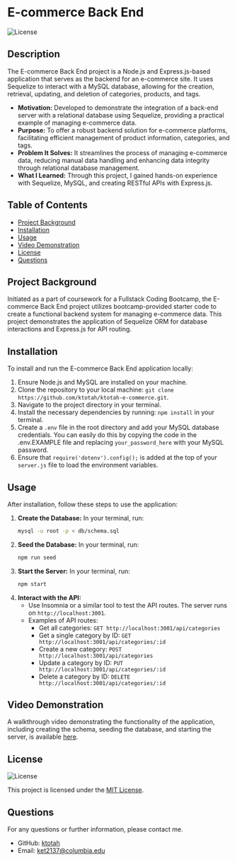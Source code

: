 # E-commerce Back End
![License](https://img.shields.io/badge/License-MIT-blue.svg)

## Description
The E-commerce Back End project is a Node.js and Express.js-based application that serves as the backend for an e-commerce site. It uses Sequelize to interact with a MySQL database, allowing for the creation, retrieval, updating, and deletion of categories, products, and tags.

* **Motivation:** Developed to demonstrate the integration of a back-end server with a relational database using Sequelize, providing a practical example of managing e-commerce data.
* **Purpose:** To offer a robust backend solution for e-commerce platforms, facilitating efficient management of product information, categories, and tags.
* **Problem It Solves:** It streamlines the process of managing e-commerce data, reducing manual data handling and enhancing data integrity through relational database management.
* **What I Learned:** Through this project, I gained hands-on experience with Sequelize, MySQL, and creating RESTful APIs with Express.js.

## Table of Contents
* [Project Background](#project-background)
* [Installation](#installation)
* [Usage](#usage)
* [Video Demonstration](#video-demonstration)
* [License](#license)
* [Questions](#questions)

## Project Background
Initiated as a part of coursework for a Fullstack Coding Bootcamp, the E-commerce Back End project utilizes bootcamp-provided starter code to create a functional backend system for managing e-commerce data. This project demonstrates the application of Sequelize ORM for database interactions and Express.js for API routing.

## Installation 
To install and run the E-commerce Back End application locally:

1. Ensure Node.js and MySQL are installed on your machine.
2. Clone the repository to your local machine: `git clone https://github.com/ktotah/ktotah-e-commerce.git`.
3. Navigate to the project directory in your terminal.
4. Install the necessary dependencies by running: `npm install` in your terminal.
5. Create a `.env` file in the root directory and add your MySQL database credentials. You can easily do this by copying the code in the .env.EXAMPLE file and replacing `your_password_here` with your MySQL password.
6. Ensure that `require('dotenv').config();` is added at the top of your `server.js` file to load the environment variables.


## Usage 
After installation, follow these steps to use the application:

1. **Create the Database:** In your terminal, run:
    ```bash
    mysql -u root -p < db/schema.sql
    ```
2. **Seed the Database:** In your terminal, run:
    ```bash
    npm run seed
    ```
3. **Start the Server:** In your terminal, run:
    ```bash
    npm start
    ```
4. **Interact with the API:**
    - Use Insomnia or a similar tool to test the API routes. The server runs on `http://localhost:3001`.
    - Examples of API routes:
        - Get all categories: `GET http://localhost:3001/api/categories`
        - Get a single category by ID: `GET http://localhost:3001/api/categories/:id`
        - Create a new category: `POST http://localhost:3001/api/categories`
        - Update a category by ID: `PUT http://localhost:3001/api/categories/:id`
        - Delete a category by ID: `DELETE http://localhost:3001/api/categories/:id`


## Video Demonstration
A walkthrough video demonstrating the functionality of the application, including creating the schema, seeding the database, and starting the server, is available [here](https://drive.google.com/file/d/11W-hGHc36sTAYrPRpSGfPALIuOiFbLRx/view?usp=sharing).

## License
![License](https://img.shields.io/badge/License-MIT-blue.svg)

This project is licensed under the [MIT License](./LICENSE).
  
## Questions
For any questions or further information, please contact me.

* GitHub: [ktotah](https://github.com/ktotah)
* Email: [ket2137@columbia.edu](mailto:ket2137@columbia.edu)